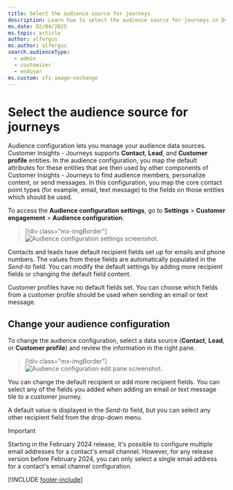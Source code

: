 ```yaml
---
title: Select the audience source for journeys
description: Learn how to select the audience source for journeys in Dynamics 365 Customer Insights - Journeys.
ms.date: 02/04/2025
ms.topic: article
author: alfergus
ms.author: alfergus
search.audienceType: 
  - admin
  - customizer
  - enduser
ms.custom: sfi-image-nochange
---
```


# Select the audience source for journeys

Audience configuration lets you manage your audience data sources. Customer Insights - Journeys supports **Contact**, **Lead**, and **Customer profile** entities. In the audience configuration, you map the default attributes for these entities that are then used by other components of Customer Insights - Journeys to find audience members, personalize content, or send messages. In this configuration, you map the core contact point types (for example, email, text message) to the fields on those entities which should be used.

To access the **Audience configuration settings**, go to **Settings** > **Customer engagement** > **Audience configuration**.

> [!div class="mx-imgBorder"]
> ![Audience configuration settings screenshot.](media/real-time-marketing-audience-configuration.png "Audience configuration settings screenshot")

Contacts and leads have default recipient fields set up for emails and phone numbers. The values from these fields are automatically populated in the *Send-to* field. You can modify the default settings by adding more recipient fields or changing the default field content.

Customer profiles have no default fields set. You can choose which fields from a customer profile should be used when sending an email or text message.

## Change your audience configuration

To change the audience configuration, select a data source (**Contact**, **Lead**, or **Customer profile**) and review the information in the right pane.

> [!div class="mx-imgBorder"]
> ![Audience configuration edit pane screenshot.](media/real-time-marketing-audience-edit.png "Audience configuration edit pane screenshot")

You can change the default recipient or add more recipient fields. You can select any of the fields you added when adding an email or text message tile to a customer journey.

A default value is displayed in the *Send-to* field, but you can select any other recipient field from the drop-down menu.

> [!Important]
> Starting in the February 2024 release, it's possible to configure multiple email addresses for a contact's email channel. However, for any release version before February 2024, you can only select a single email address for a contact's email channel configuration.

[!INCLUDE [footer-include](./includes/footer-banner.md)]
